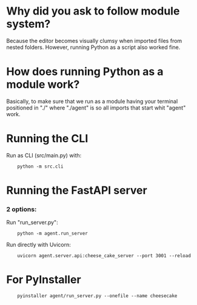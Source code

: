 
# Why did you ask to follow module system?
Because the editor becomes visually clumsy when imported files from nested folders. However, running Python as a script also worked fine.

# How does running Python as a module work?
Basically, to make sure that we run as a module having your terminal positioned in  "./" where "./agent" is so all imports that start whit "agent" work.


# Running the CLI

Run as CLI (src/main.py) with:
```
    python -m src.cli
```

# Running the FastAPI server
### 2 options:

Run "run_server.py":
```
    python -m agent.run_server
```

Run directly with Uvicorn:
```
    uvicorn agent.server.api:cheese_cake_server --port 3001 --reload
```










# For PyInstaller 
```
    pyinstaller agent/run_server.py --onefile --name cheesecake 
```